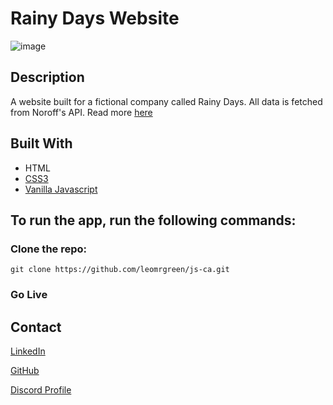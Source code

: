 # Rainy Days Website

![image](https://i.ibb.co/rmvCzqS/projectX.png)

## Description
A website built for a fictional company called Rainy Days. All data is fetched from Noroff's API. Read more [here](https://docs.noroff.dev/docs/v2/e-commerce/rainy-days)

## Built With
  - HTML
  - [CSS3](https://www.w3.org/Style/CSS/)
  - [Vanilla Javascript](https://www.javascript.com/)

## To run the app, run the following commands:

### Clone the repo:

```
git clone https://github.com/leomrgreen/js-ca.git
```

### Go Live

## Contact

[LinkedIn](https://www.linkedin.com/in/leo-jonsson-b98048304/)

[GitHub](https://github.com/leomrgreen)

[Discord Profile](https://discordapp.com/users/249243279827271680)


